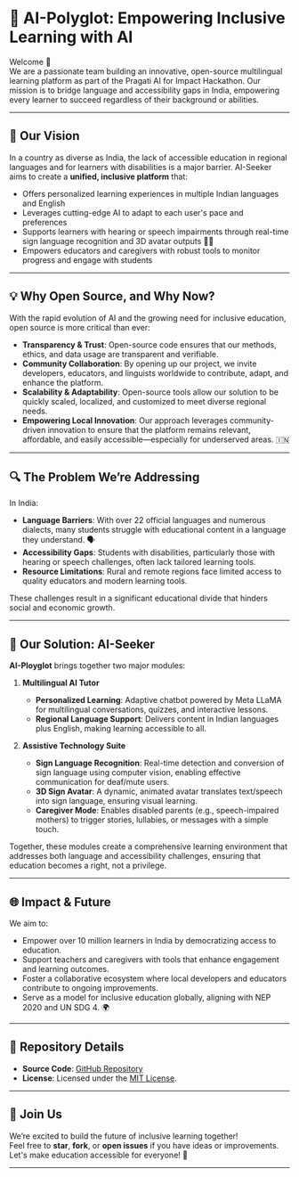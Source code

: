 # 🌟 AI-Polyglot: Empowering Inclusive Learning with AI

Welcome 🎉  
We are a passionate team building an innovative, open-source multilingual learning platform as part of the Pragati AI for Impact Hackathon. Our mission is to bridge language and accessibility gaps in India, empowering every learner to succeed regardless of their background or abilities.

---

## 🚀 Our Vision

In a country as diverse as India, the lack of accessible education in regional languages and for learners with disabilities is a major barrier. AI-Seeker aims to create a **unified, inclusive platform** that:
- Offers personalized learning experiences in multiple Indian languages and English 
- Leverages cutting-edge AI to adapt to each user's pace and preferences 
- Supports learners with hearing or speech impairments through real-time sign language recognition and 3D avatar outputs 🧏‍♀️
- Empowers educators and caregivers with robust tools to monitor progress and engage with students 

---

## 💡 Why Open Source, and Why Now?

With the rapid evolution of AI and the growing need for inclusive education, open source is more critical than ever:
- **Transparency & Trust**: Open-source code ensures that our methods, ethics, and data usage are transparent and verifiable. 
- **Community Collaboration**: By opening up our project, we invite developers, educators, and linguists worldwide to contribute, adapt, and enhance the platform. 
- **Scalability & Adaptability**: Open-source tools allow our solution to be quickly scaled, localized, and customized to meet diverse regional needs. 
- **Empowering Local Innovation**: Our approach leverages community-driven innovation to ensure that the platform remains relevant, affordable, and easily accessible—especially for underserved areas. 🇮🇳

---

## 🔍 The Problem We’re Addressing

In India:
- **Language Barriers**: With over 22 official languages and numerous dialects, many students struggle with educational content in a language they understand. 🗣
- **Accessibility Gaps**: Students with disabilities, particularly those with hearing or speech challenges, often lack tailored learning tools. 
- **Resource Limitations**: Rural and remote regions face limited access to quality educators and modern learning tools. 

These challenges result in a significant educational divide that hinders social and economic growth.

---

## 🚀 Our Solution: AI-Seeker

**AI-Ployglot** brings together two major modules:

1. **Multilingual AI Tutor**  
   - **Personalized Learning**: Adaptive chatbot powered by Meta LLaMA for multilingual conversations, quizzes, and interactive lessons.
   - **Regional Language Support**: Delivers content in Indian languages plus English, making learning accessible to all. 

2. **Assistive Technology Suite**  
   - **Sign Language Recognition**: Real-time detection and conversion of sign language using computer vision, enabling effective communication for deaf/mute users.
   - **3D Sign Avatar**: A dynamic, animated avatar translates text/speech into sign language, ensuring visual learning. 
   - **Caregiver Mode**: Enables disabled parents (e.g., speech-impaired mothers) to trigger stories, lullabies, or messages with a simple touch. 

Together, these modules create a comprehensive learning environment that addresses both language and accessibility challenges, ensuring that education becomes a right, not a privilege.

---

## 🌐 Impact & Future

We aim to:
- Empower over 10 million learners in India by democratizing access to education.
- Support teachers and caregivers with tools that enhance engagement and learning outcomes.
- Foster a collaborative ecosystem where local developers and educators contribute to ongoing improvements.
- Serve as a model for inclusive education globally, aligning with NEP 2020 and UN SDG 4. 🌍

---

## 📂 Repository Details

- **Source Code**: [GitHub Repository](https://github.com/Boinkers-Hackathon-Gang/AI_Seekers_Pragati_Hackathon)  
- **License**: Licensed under the [MIT License](LICENSE).

---

## 🤝 Join Us

We’re excited to build the future of inclusive learning together!  
Feel free to **star**, **fork**, or **open issues** if you have ideas or improvements. Let's make education accessible for everyone! 🌟

---
